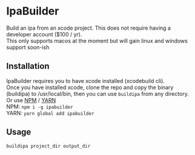 # IpaBuilder

Build an ipa from an xcode project. This does not require having a developer account ($100 / yr).  
This only supports macos at the moment but will gain linux and windows support soon-ish

## Installation

IpaBuilder requires you to have xcode installed (xcodebuild cli).  
Once you have installed xcode, clone the repo and copy the binary (buildipa) to /usr/local/bin, then you can use `buildipa` from any directory.  
Or use [NPM](https://npmjs.com) / [YARN](https://yarnpkg.com)  
NPM: `npm i -g ipabuilder`  
YARN: `yarn global add ipabuilder`

## Usage

`buildipa project_dir output_dir`